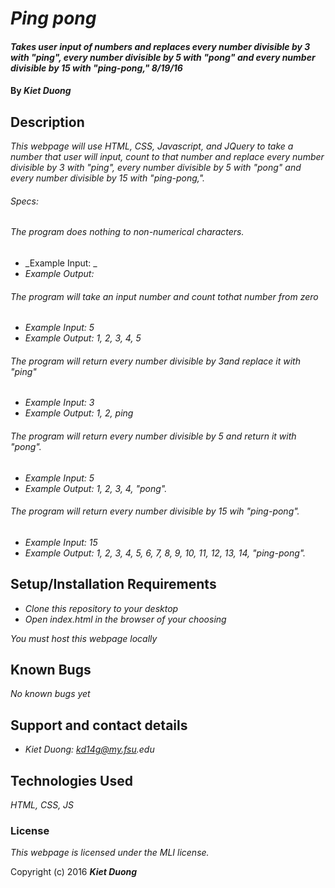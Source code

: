 # _Ping pong_

#### _Takes user input of numbers and replaces every number divisible by 3 with "ping", every number divisible by 5 with "pong" and every number divisible by 15 with "ping-pong," 8/19/16_

#### By _**Kiet Duong**_

## Description

_This webpage will use HTML, CSS, Javascript, and JQuery to take a number that user will input, count to that number and replace every number divisible by 3 with "ping", every number divisible by 5 with "pong" and every number divisible by 15 with "ping-pong,"._

###### Specs:

###### The program does nothing to non-numerical characters.
* _Example Input: _
* _Example Output:_

###### The program will take an input number and count tothat number from zero
* _Example Input: 5_
* _Example Output: 1, 2, 3, 4, 5_

###### The program will return every number divisible by 3and replace it with "ping"
* _Example Input: 3_
* _Example Output: 1, 2, ping_

###### The program will return every number divisible by 5 and return it with "pong".
* _Example Input: 5_
* _Example Output: 1, 2, 3, 4, "pong"._

###### The program will return every number divisible by 15 wih "ping-pong".
* _Example Input: 15_
* _Example Output: 1, 2, 3, 4, 5, 6, 7, 8, 9, 10, 11, 12, 13, 14, "ping-pong"._

## Setup/Installation Requirements

* _Clone this repository to your desktop_
* _Open index.html in the browser of your choosing_

_You must host this webpage locally_

## Known Bugs

_No known bugs yet_

## Support and contact details

* _Kiet Duong: kd14g@my.fsu.edu_

## Technologies Used

_HTML,
CSS,
JS_

### License

*This webpage is licensed under the MLI license.*

Copyright (c) 2016 **_Kiet Duong_**
